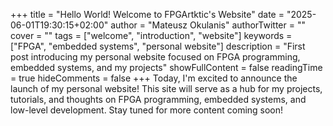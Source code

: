 +++
title = "Hello World! Welcome to FPGArtktic's Website"
date = "2025-06-01T19:30:15+02:00"
author = "Mateusz Okulanis"
authorTwitter = ""
cover = ""
tags = ["welcome", "introduction", "website"]
keywords = ["FPGA", "embedded systems", "personal website"]
description = "First post introducing my personal website focused on FPGA programming, embedded systems, and my projects"
showFullContent = false
readingTime = true
hideComments = false
+++
Today, I'm excited to announce the launch of my personal website! This site will serve as a hub for my projects, tutorials, and thoughts on FPGA programming, embedded systems, and low-level development. Stay tuned for more content coming soon!

